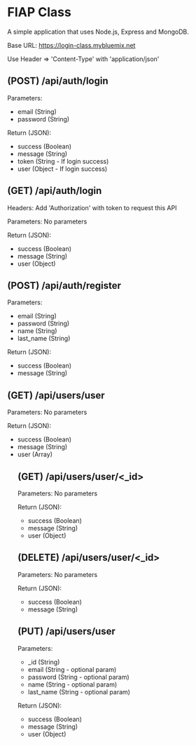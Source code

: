 # FIAP Class
A simple application that uses Node.js, Express and MongoDB.

Base URL: https://login-class.mybluemix.net

Use Header => 'Content-Type' with 'application/json'

## (POST) <Base-URL>/api/auth/login
Parameters:
- email (String)
- password (String)

Return (JSON):
- success (Boolean)
- message (String)
- token (String - If login success)
- user (Object - If login success)

## (GET) <Base-URL>/api/auth/login
Headers: Add 'Authorization' with token to request this API

Parameters: No parameters

Return (JSON):
- success (Boolean)
- message (String)
- user (Object)

## (POST) <Base-URL>/api/auth/register
Parameters:
- email (String)
- password (String)
- name (String)
- last_name (String)

Return (JSON):
- success (Boolean)
- message (String)

## (GET) <Base-URL>/api/users/user
Parameters: No parameters

Return (JSON):
- success (Boolean)
- message (String)
- user (Array<Object>)

## (GET) <Base-URL>/api/users/user/<_id>
Parameters: No parameters

Return (JSON):
- success (Boolean)
- message (String)
- user (Object)

## (DELETE) <Base-URL>/api/users/user/<_id>
Parameters: No parameters

Return (JSON):
- success (Boolean)
- message (String)

## (PUT) <Base-URL>/api/users/user
Parameters: 
- _id (String)
- email (String - optional param)
- password (String - optional param)
- name (String - optional param)
- last_name (String - optional param)

Return (JSON):
- success (Boolean)
- message (String)
- user (Object)